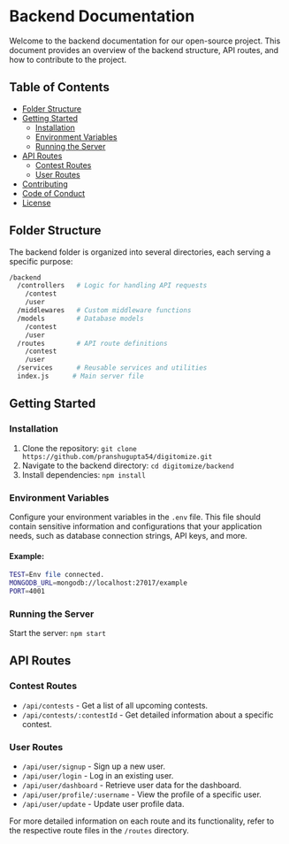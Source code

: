 # Backend Documentation

Welcome to the backend documentation for our open-source project. This document provides an overview of the backend structure, API routes, and how to contribute to the project.

## Table of Contents
- [Folder Structure](#folder-structure)
- [Getting Started](#getting-started)
  - [Installation](#installation)
  - [Environment Variables](#environment-variables)
  - [Running the Server](#running-the-server)
- [API Routes](#api-routes)
  - [Contest Routes](#contest-routes)
  - [User Routes](#user-routes)
- [Contributing](../CONTRIBUTING.md)
- [Code of Conduct](../CODE_OF_CONDUCT.md)
- [License](../LICENSE)

## Folder Structure

The backend folder is organized into several directories, each serving a specific purpose:
```bash
/backend
  /controllers   # Logic for handling API requests
    /contest
    /user
  /middlewares   # Custom middleware functions
  /models        # Database models
    /contest
    /user
  /routes        # API route definitions
    /contest
    /user
  /services      # Reusable services and utilities
  index.js      # Main server file
```

## Getting Started

### Installation

1. Clone the repository: `git clone https://github.com/pranshugupta54/digitomize.git`
2. Navigate to the backend directory: `cd digitomize/backend`
3. Install dependencies: `npm install`

### Environment Variables

Configure your environment variables in the `.env` file. This file should contain sensitive information and configurations that your application needs, such as database connection strings, API keys, and more.
#### Example:
```bash
TEST=Env file connected.
MONGODB_URL=mongodb://localhost:27017/example
PORT=4001
```

### Running the Server

Start the server: `npm start`

## API Routes

### Contest Routes

- `/api/contests` - Get a list of all upcoming contests.
- `/api/contests/:contestId` - Get detailed information about a specific contest.

### User Routes

- `/api/user/signup` - Sign up a new user.
- `/api/user/login` - Log in an existing user.
- `/api/user/dashboard` - Retrieve user data for the dashboard.
- `/api/user/profile/:username` - View the profile of a specific user.
- `/api/user/update` - Update user profile data.

For more detailed information on each route and its functionality, refer to the respective route files in the `/routes` directory.
